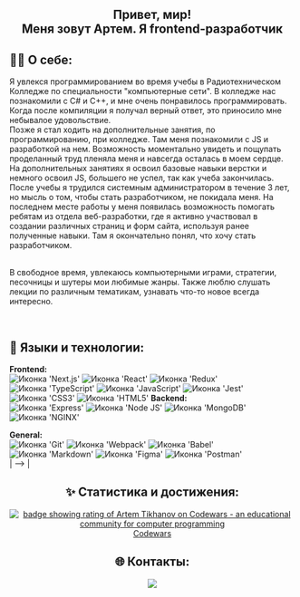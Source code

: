 <h2 align="center"><b>Привет, мир! 
<br>
  Меня зовут Артем. Я frontend-разработчик</b> 

<h2>🧘‍♂ О себе:</h2>
Я увлекся программированием во время учебы в Радиотехническом Колледже по специальности "компьютерные сети". В колледже нас познакомили с C# и C++, и мне очень понравилось программировать. Когда после компиляции я получал верный ответ, это приносило мне небывалое удовольствие.
<br>
Позже я стал ходить на дополнительные занятия, по программированию, при колледже. Там меня познакомили с JS и разработкой на нем. Возможность моментально увидеть и пощупать проделанный труд пленяла меня и навсегда осталась в моем сердце. На дополнительных занятиях я освоил базовые навыки верстки и немного освоил JS, большего не успел, так как учеба закончилась.
<br>
После учебы я трудился системным администратором в течение 3 лет, но мысль о том, чтобы стать разработчиком, не покидала меня. На последнем месте работы у меня появилась возможность помогать ребятам из отдела веб-разработки, где я активно участвовал в создании различных страниц и форм сайта, используя ранее полученные навыки. Там я окончательно понял, что хочу стать разработчиком.

<br>
<br>

В свободное время, увлекаюсь компьютерными играми, стратегии, песочницы и шутеры мои любимые жанры. Также люблю слушать лекции по различным тематикам, узнавать что-то новое всегда интересно.

<br>

<h2>🔧 Языки и технологии:</h2>
<b>Frontend:</b>
<br>
<img src="https://img.shields.io/badge/next.js-000000?style=for-the-badge&logo=nextdotjs&logoColor=white" alt="Иконка 'Next.js'">
<img src="https://img.shields.io/badge/React-20232A?style=for-the-badge&logo=react&logoColor=61DAFB" alt="Иконка 'React'">
<img src="https://img.shields.io/badge/Redux-593D88?style=for-the-badge&logo=redux&logoColor=white" alt="Иконка 'Redux'">
<img src="https://img.shields.io/badge/TypeScript-007ACC?style=for-the-badge&logo=typescript&logoColor=white" alt="Иконка 'TypeScript'">
<img src="https://img.shields.io/badge/JavaScript-323330?style=for-the-badge&logo=javascript&logoColor=F7DF1E" alt="Иконка 'JavaScript'">
<img src="https://img.shields.io/badge/Jest-C21325?style=for-the-badge&logo=jest&logoColor=white" alt="Иконка 'Jest'">
<img src="https://img.shields.io/badge/CSS3-1572B6?style=for-the-badge&logo=css3&logoColor=white" alt="Иконка 'СSS3'">
<img src="https://img.shields.io/badge/HTML5-E34F26?style=for-the-badge&logo=html5&logoColor=white" alt="Иконка 'HTML5'">
<b>Backend:</b>
<br>
<img src="https://img.shields.io/badge/Express.js-000000?style=for-the-badge&logo=express&logoColor=white" alt="Иконка 'Express'">
<img src="https://img.shields.io/badge/Node.js-339933?style=for-the-badge&logo=nodedotjs&logoColor=white" alt="Иконка 'Node JS'">
<img src="https://img.shields.io/badge/MongoDB-4EA94B?style=for-the-badge&logo=mongodb&logoColor=white" alt="Иконка 'MongoDB'">
<img src="https://img.shields.io/badge/Nginx-009639?style=for-the-badge&logo=nginx&logoColor=white" alt="Иконка 'NGINX'">

<b>General:</b>
<br>
<img src="https://img.shields.io/badge/GIT-E44C30?style=for-the-badge&logo=git&logoColor=white" alt="Иконка 'Git'">
<img src="https://img.shields.io/badge/Webpack-8DD6F9?style=for-the-badge&logo=Webpack&logoColor=white" alt="Иконка 'Webpack'">
<img src="https://img.shields.io/badge/Babel-F9DC3E?style=for-the-badge&logo=babel&logoColor=white" alt="Иконка 'Babel'">
<img src="https://img.shields.io/badge/Markdown-000000?style=for-the-badge&logo=markdown&logoColor=white" alt="Иконка 'Markdown'">
<img src="https://img.shields.io/badge/Figma-F24E1E?style=for-the-badge&logo=figma&logoColor=white" alt="Иконка 'Figma'">
<img src="https://img.shields.io/badge/Postman-FF6C37?style=for-the-badge&logo=Postman&logoColor=white" alt="Иконка 'Postman'">
<br>                                                                                                                                                                     | --> |

<h2 align="center">✨ Статистика и достижения:</h2>
<div align="center">
  <a href="https://www.codewars.com/users/Didsen11"><img src="https://www.codewars.com/users/Didsen11/badges/large" alt="badge showing rating of Artem Tikhanov on Codewars - an educational community for computer programming"/></a>
  <br>
  <a href="https://www.codewars.com/users/Didsen11">Codewars</a>
</div>

<h2 align="center">🌐 Контакты:</h2>
<div align="center">
  <a href="https://t.me/Sunlles1">
    <img src="https://img.shields.io/badge/Telegram-blue?logo=telegram&logoColor=white&style=for-the-badge">
  </a>
</div>
